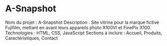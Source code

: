 # A-Snapshot
Nom du projet : A-Snapshot
Description : Site vitrine pour la marque fictive Fujifilm, mettant en avant leurs appareils photo X100VI et FinePix X100.
Technologies : HTML, CSS, JavaScript
Sections à inclure : Accueil, Produits, Caractéristiques, Contact
